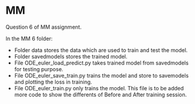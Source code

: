 # MM
Question 6 of MM assignment.

In the MM 6 folder:
- Folder data stores the data which are used to train and test the model.
- Folder savedmodels stores the trained model.
- File ODE_euler_load_predict.py takes trained model from savedmodels for testing purpose.
- File ODE_euler_save_train.py trains the model and store to savemodels and plotting the loss in training.
- File ODE_euler_train.py only trains the model. This file is to be added more code to show the differents of Before and After training session.
